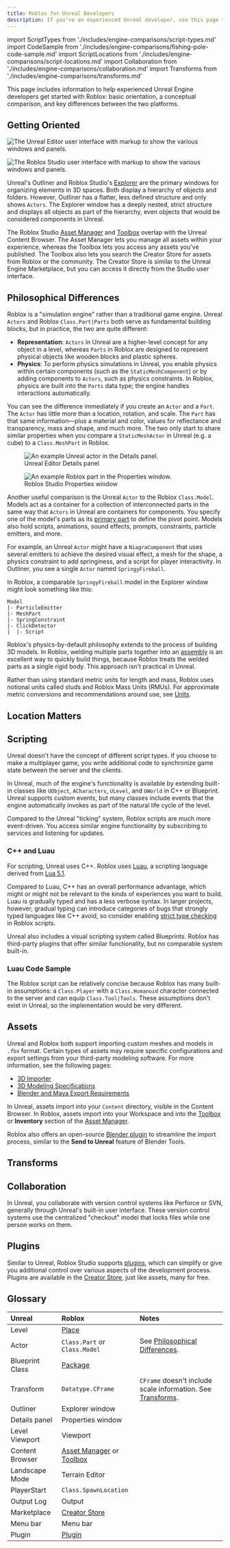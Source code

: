 ```yaml
---
title: Roblox for Unreal Developers
description: If you're an experienced Unreal developer, use this page to get oriented with Roblox.
---
```


import ScriptTypes from './includes/engine-comparisons/script-types.md'
import CodeSample from './includes/engine-comparisons/fishing-pole-code-sample.md'
import ScriptLocations from './includes/engine-comparisons/script-locations.md'
import Collaboration from './includes/engine-comparisons/collaboration.md'
import Transforms from './includes/engine-comparisons/transforms.md'

This page includes information to help experienced Unreal Engine developers get started with Roblox: basic orientation, a conceptual comparison, and key differences between the two platforms.

## Getting Oriented

![The Unreal Editor user interface with markup to show the various windows and panels.](./assets/engine-comparisons/unreal-editor.png)

![The Roblox Studio user interface with markup to show the various windows and panels.](./assets/engine-comparisons/roblox-studio-markup.png)

Unreal's Outliner and Roblox Studio's [Explorer](studio/explorer.md) are the primary windows for organizing elements in 3D spaces. Both display a hierarchy of objects and folders. However, Outliner has a flatter, less defined structure and only shows `Actors`. The Explorer window has a deeply nested, strict structure and displays all objects as part of the hierarchy, even objects that would be considered components in Unreal.

The Roblox Studio [Asset Manager](projects/assets/manager.md) and [Toolbox](projects/assets/toolbox.md) overlap with the Unreal Content Browser. The Asset Manager lets you manage all assets within your experience, whereas the Toolbox lets you access any assets you've published. The Toolbox also lets you search the Creator Store for assets from Roblox or the community. The Creator Store is similar to the Unreal Engine Marketplace, but you can access it directly from the Studio user interface.

## Philosophical Differences

Roblox is a "simulation engine" rather than a traditional game engine. Unreal `Actors` and Roblox `Class.Part|Parts` both serve as fundamental building blocks, but in practice, the two are quite different:

- **Representation**: `Actors` in Unreal are a higher-level concept for any object in a level, whereas `Parts` in Roblox are designed to represent physical objects like wooden blocks and plastic spheres.
- **Physics**: To perform physics simulations in Unreal, you enable physics within certain components (such as the `StaticMeshComponent`) or by adding components to `Actors`, such as physics constraints. In Roblox, physics are built into the `Parts` data type; the engine handles interactions automatically.

You can see the difference immediately if you create an `Actor` and a `Part`. The `Actor` has little more than a location, rotation, and scale. The `Part` has that same information—plus a material and color, values for reflectance and transparency, mass and shape, and much more. The two only start to share similar properties when you compare a `StaticMeshActor` in Unreal (e.g. a cube) to a `Class.MeshPart` in Roblox.

<GridContainer numColumns="2">
<figure>
  <img alt="An example Unreal actor in the Details panel." src="./assets/engine-comparisons/unreal-details.png" />
  <figcaption>Unreal Editor Details panel</figcaption>
</figure>
<figure>
  <img alt="An example Roblox part in the Properties window." src="./assets/engine-comparisons/roblox-properties.png" />
  <figcaption>Roblox Studio Properties window</figcaption>
</figure>
</GridContainer>

Another useful comparison is the Unreal `Actor` to the Roblox `Class.Model`. Models act as a container for a collection of interconnected parts in the same way that `Actors` in Unreal are containers for components. You specify one of the model's parts as its [primary part](parts/models.md#setting-a-primary-part) to define the pivot point. Models also hold scripts, animations, sound effects, prompts, constraints, particle emitters, and more.

For example, an Unreal `Actor` might have a `NiagraComponent` that uses several emitters to achieve the desired visual effect, a mesh for the shape, a physics constraint to add springiness, and a script for player interactivity. In Outliner, you see a single `Actor` named `SpringyFireball`.

In Roblox, a comparable `SpringyFireball` model in the Explorer window might look something like this:

```text
Model
|- ParticleEmitter
|- MeshPart
|- SpringConstraint
|- ClickDetector
|  |- Script
```

Roblox's physics-by-default philosophy extends to the process of building 3D models. In Roblox, welding multiple parts together into an [assembly](physics/assemblies.md) is an excellent way to quickly build things, because Roblox treats the welded parts as a single rigid body. This approach isn't practical in Unreal.

Rather than using standard metric units for length and mass, Roblox uses notional units called studs and Roblox Mass Units (RMUs). For approximate metric conversions and recommendations around use, see [Units](physics/units.md).

## Location Matters

<ScriptLocations components={props.components} />

## Scripting

<ScriptTypes components={props.components} />

Unreal doesn't have the concept of different script types. If you choose to make a multiplayer game, you write additional code to synchronize game state between the server and the clients.

In Unreal, much of the engine's functionality is available by extending built-in classes like `UObject`, `ACharacters`, `ULevel`, and `UWorld` in C++ or Blueprint. Unreal supports custom events, but many classes include events that the engine automatically invokes as part of the natural life cycle of the level.

Compared to the Unreal "ticking" system, Roblox scripts are much more event-driven. You access similar engine functionality by subscribing to services and listening for updates.

### C++ and Luau

For scripting, Unreal uses C++. Roblox uses [Luau](luau/index.md), a scripting language derived from [Lua 5.1](https://www.lua.org/manual/5.1/).

Compared to Luau, C++ has an overall performance advantage, which might or might not be relevant to the kinds of experiences you want to build. Luau is gradually typed and has a less verbose syntax. In larger projects, however, gradual typing can introduce categories of bugs that strongly typed languages like C++ avoid, so consider enabling [strict type checking](luau/type-checking.md#inference-modes) in Roblox scripts.

Unreal also includes a visual scripting system called Blueprints. Roblox has third-party plugins that offer similar functionality, but no comparable system built-in.

### Luau Code Sample

<CodeSample components={props.components} />

The Roblox script can be relatively concise because Roblox has many built-in assumptions: a `Class.Player` with a `Class.Humanoid` character connected to the server and can equip `Class.Tool|Tools`. These assumptions don't exist in Unreal, so the implementation would be very different.

## Assets

Unreal and Roblox both support importing custom meshes and models in `.fbx` format. Certain types of assets may require specific configurations and export settings from your third-party modeling software. For more information, see the following pages:

- [3D Importer](art/modeling/3d-importer.md)
- [3D Modeling Specifications](art/modeling/specifications.md)
- [Blender and Maya Export Requirements](art/modeling/export-requirements.md)

In Unreal, assets import into your `Content` directory, visible in the Content Browser. In Roblox, assets import into your Workspace and into the [Toolbox](projects/assets/toolbox.md) or **Inventory** section of the [Asset Manager](projects/assets/manager.md).

Roblox also offers an open-source [Blender plugin](art/modeling/roblox-blender-plugin) to streamline the import process, similar to the **Send to Unreal** feature of Blender Tools.

## Transforms

<Transforms engine="Unreal Engine" components={props.components} />

## Collaboration

In Unreal, you collaborate with version control systems like Perforce or SVN, generally through Unreal's built-in user interface. These version control systems use the centralized "checkout" model that locks files while one person works on them.

<Collaboration package="Unreal Blueprint classes" components={props.components} />

## Plugins

Similar to Unreal, Roblox Studio supports [plugins](studio/plugins.md), which can simplify or give you additional control over various aspects of the development process. Plugins are available in the [Creator Store](production/publishing/creator-store.md), just like assets, many for free.

## Glossary

| Unreal | Roblox | Notes |
| :--- | :--- | :--- |
| Level | [Place](projects.md#places) | |
| Actor | `Class.Part` or `Class.Model` | See [Philosophical Differences](#philosophical-differences). |
| Blueprint Class | [Package](projects/assets/packages.md) | |
| Transform | `Datatype.CFrame` | `CFrame` doesn't include scale information. See [Transforms](#transforms). |
| Outliner | Explorer window | |
| Details panel | Properties window |
| Level Viewport | Viewport | |
| Content Browser | [Asset Manager](projects/assets/manager.md) or [Toolbox](projects/assets/toolbox.md) | |
| Landscape Mode | Terrain Editor | |
| PlayerStart | `Class.SpawnLocation` | |
| Output Log | Output | |
| Marketplace | [Creator Store](production/publishing/creator-store.md) | |
| Menu bar | Menu bar | |
| Plugin | [Plugin](studio/plugins.md) | |
